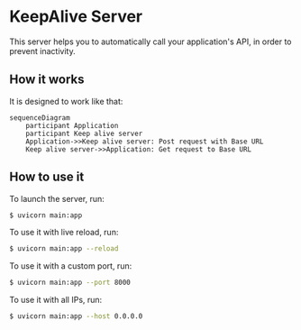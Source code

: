 # KeepAlive Server

This server helps you to automatically call your application's API, in order to prevent inactivity.


## How it works
It is designed to work like that:
```mermaid
sequenceDiagram
    participant Application
    participant Keep alive server
    Application->>Keep alive server: Post request with Base URL
    Keep alive server->>Application: Get request to Base URL
```

## How to use it

To launch the server, run:
```bash
$ uvicorn main:app
```

To use it with live reload, run:
```bash
$ uvicorn main:app --reload
```

To use it with a custom port, run:
```bash
$ uvicorn main:app --port 8000
```

To use it with all IPs, run:
```bash
$ uvicorn main:app --host 0.0.0.0
```

